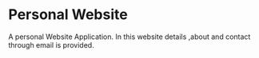 # Personal Website
A personal Website Application.
In this website details ,about and contact through email is provided.